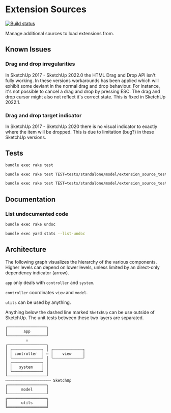 # Extension Sources

[![Build status](https://ci.appveyor.com/api/projects/status/j5gcwy6ky3hgmww5/branch/main?svg=true)](https://ci.appveyor.com/project/thomthom/extension-sources/branch/main)

Manage additional sources to load extensions from.

## Known Issues

### Drag and drop irregularities

In SketchUp 2017 - SketchUp 2022.0 the HTML Drag and Drop API isn't fully
working. In these versions workarounds has been applied which will exhibit some
deviant in the normal drag and drop behaviour. For instance, it's not possible
to cancel a drag and drop by pressing ESC. The drag and drop cursor might also
not reflect it's correct state. This is fixed in SketchUp 2022.1.

### Drag and drop target indicator

In SketchUp 2017 - SketchUp 2020 there is no visual indicator to exactly where
the item will be dropped. This is due to limitation (bug?) in these SketchUp
versions.

## Tests

```sh
bundle exec rake test
```

```sh
bundle exec rake test TEST=tests/standalone/model/extension_source_test.rb
```

```sh
bundle exec rake test TEST=tests/standalone/model/extension_source_test.rb TESTOPTS="--name=/test_enabled.*/ -v"
```

## Documentation

### List undocumented code

```sh
bundle exec rake undoc
```

```sh
bundle exec yard stats --list-undoc
```

## Architecture

The following graph visualizes the hierarchy of the various components.
Higher levels can depend on lower levels, unless limited by an direct-only
dependency indicator (arrow).

`app` only deals with `controller` and `system`.

`controller` coordinates `view` and `model`.

`utils` can be used by anything.

Anything below the dashed line marked `SketchUp` can be use outside of SketchUp.
The unit tests between these two layers are separated.

```
┌─────────────────┐
│       app       │
└─────────────────┘
         ↑
┌─────────────────┐
│ ┌─────────────┐ │ ┌─────────────┐
│ │ controller  │ ← │    view     │
│ └─────────────┘ │ └─────────────┘
│ ┌─────────────┐ │
│ │   system    │ │
│ └─────────────┘ │
└─────────────────┘
┄┄┄┄┄┄┄┄┄┄┄┄┄┄┄┄┄┄┄┄ SketchUp
┌─────────────────┐
│      model      │
└─────────────────┘
╔═════════════════╗
║      utils      ║
╚═════════════════╝
```
